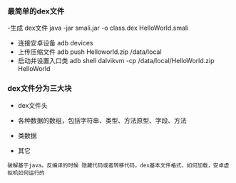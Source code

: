 ### 最简单的dex文件
-生成 dex文件
java -jar smali.jar -o class.dex HelloWorld.smali
- 连接安卓设备
adb devices
- 上传压缩文件
adb push Helloworld.zip /data/local
- 启动并设置入口类
adb shell dalvikvm -cp /data/local/HelloWorld.zip HelloWorld

### dex文件分为三大块
- dex文件头
  
- 各种数据的数组，包括字符串、类型、方法原型、字段、方法
- 类数据
- 其它


```
破解基于java。反编译的时候 隐藏代码或者转移代码，dex基本文件格式，如何加载，安卓虚拟机如何运行的

```
